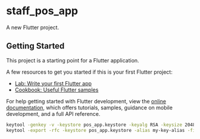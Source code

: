 # staff_pos_app

A new Flutter project.

## Getting Started

This project is a starting point for a Flutter application.

A few resources to get you started if this is your first Flutter project:

- [Lab: Write your first Flutter app](https://docs.flutter.dev/get-started/codelab)
- [Cookbook: Useful Flutter samples](https://docs.flutter.dev/cookbook)

For help getting started with Flutter development, view the
[online documentation](https://docs.flutter.dev/), which offers tutorials,
samples, guidance on mobile development, and a full API reference.


```bash
keytool -genkey -v -keystore pos_app.keystore -keyalg RSA -keysize 2048 -validity 10000 -alias my-key-alias
keytool -export -rfc -keystore pos_app.keystore -alias my-key-alias -file pos_app.pem
```